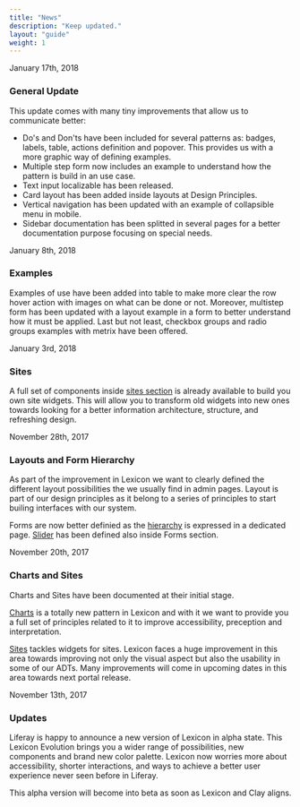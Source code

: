 ```yaml
---
title: "News"
description: "Keep updated."
layout: "guide"
weight: 1
---
```


<time>January 17th, 2018</time>

### General Update

This update comes with many tiny improvements that allow us to communicate better:
* Do's and Don'ts have been included for several patterns as: badges, labels, table, actions definition and popover. This provides us with a more graphic way of defining examples.
* Multiple step form now includes an example to understand how the pattern is build in an use case.
* Text input localizable has been released.
* Card layout has been added inside layouts at Design Principles.
* Vertical navigation has been updated with an example of collapsible menu in mobile.
* Sidebar documentation has been splitted in several pages for a better documentation purpose focusing on special needs.

<time>January 8th, 2018</time>

### Examples 

Examples of use have been added into table to make more clear the row hover action with images on what can be done or not. Moreover, multistep form has been updated with a layout example in a form to better understand how it must be applied. Last but not least, checkbox groups and radio groups examples with metrix have been offered.

<time>January 3rd, 2018</time>

### Sites 

A full set of components inside [sites section](../patterns/Sites/sites.html) is already available to build you own site widgets. This will allow you to transform old widgets into new ones towards looking for a better information architecture, structure, and refreshing design.

<time>November 28th, 2017</time>

### Layouts and Form Hierarchy 

As part of the improvement in Lexicon we want to clearly defined the different layout possibilities the we usually find in admin pages. Layout is part of our design principles as it belong to a series of principles to start builing interfaces with our system.

Forms are now better definied as the [hierarchy](../patterns/Forms/formsHierarchy.html) is expressed in a dedicated page. [Slider](../patterns/Forms/slider.html) has been defined also inside Forms section.

<time>November 20th, 2017</time>

### Charts and Sites

Charts and Sites have been documented at their initial stage.

[Charts](../patterns/Charts/charts.html) is a totally new pattern in Lexicon and with it we want to provide you a full set of principles related to it to improve accessibility, preception and interpretation.

[Sites](../patterns/Sites/sites.html) tackles widgets for sites. Lexicon faces a huge improvement in this area towards improving not only the visual aspect but also the usability in some of our ADTs. Many improvements will come in upcoming dates in this area towards next portal release.


<time>November 13th, 2017</time>

### Updates

Liferay is happy to announce a new version of Lexicon in alpha state. This Lexicon Evolution brings you a wider range of possibilities, new components and brand new color palette. Lexicon now worries more about accessibility, shorter interactions, and ways to achieve a better user experience never seen before in Liferay.

This alpha version will become into beta as soon as Lexicon and Clay aligns.